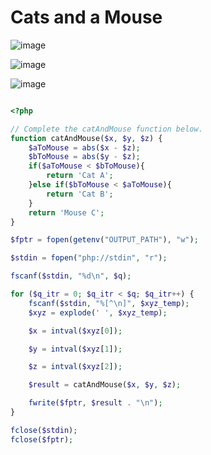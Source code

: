 # Cats and a Mouse

![image](https://user-images.githubusercontent.com/23621801/186786034-95b92e9b-4655-4d85-8278-739d78cad3c3.png)

![image](https://user-images.githubusercontent.com/23621801/186786083-6379e095-c414-4875-ad63-afb75e7e801a.png)

![image](https://user-images.githubusercontent.com/23621801/186786126-2a8d230d-4ef7-4879-9c63-f2c05bd9e254.png)

```php

<?php

// Complete the catAndMouse function below.
function catAndMouse($x, $y, $z) {
    $aToMouse = abs($x - $z);
    $bToMouse = abs($y - $z);
    if($aToMouse < $bToMouse){
        return 'Cat A';
    }else if($bToMouse < $aToMouse){
        return 'Cat B';
    }
    return 'Mouse C';
}

$fptr = fopen(getenv("OUTPUT_PATH"), "w");

$stdin = fopen("php://stdin", "r");

fscanf($stdin, "%d\n", $q);

for ($q_itr = 0; $q_itr < $q; $q_itr++) {
    fscanf($stdin, "%[^\n]", $xyz_temp);
    $xyz = explode(' ', $xyz_temp);

    $x = intval($xyz[0]);

    $y = intval($xyz[1]);

    $z = intval($xyz[2]);

    $result = catAndMouse($x, $y, $z);

    fwrite($fptr, $result . "\n");
}

fclose($stdin);
fclose($fptr);


```
